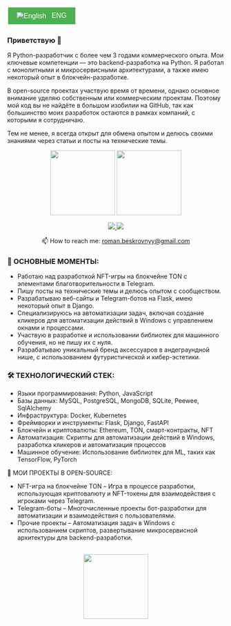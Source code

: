 <a href="READMEENG.md" style="text-decoration: none;">
    <button style="background-color: #4CAF50; color: white; padding: 10px 20px; text-align: center; display: inline-block; font-size: 16px; margin: 4px 2px; cursor: pointer; border: none;">
        <img src="https://upload.wikimedia.org/wikipedia/commons/thumb/a/a2/Flag_of_the_United_Kingdom.svg/32px-Flag_of_the_United_Kingdom.svg.png" alt="English" style="vertical-align: middle; padding-right: 8px;" />
        ENG
    </button>
</a>

### Приветствую 👋
Я Python-разработчик с более чем 3 годами коммерческого опыта. Мои ключевые компетенции — это backend-разработка на Python. Я работал с монолитными и микросервисными архитектурами, а также имею некоторый опыт в блокчейн-разработке.

В open-source проектах участвую время от времени, однако основное внимание уделяю собственным или коммерческим проектам. Поэтому мой код вы не найдёте в большом изобилии на GitHub, так как большинство моих разработок остаются в рамках компаний, с которыми я сотрудничаю.

Тем не менее, я всегда открыт для обмена опытом и делюсь своими знаниями через статьи и посты на технические темы.


<p align='center'>
   <a href="https://github-readme-stats.vercel.app/api?username=romankh3&show_icons=true&count_private=true"><img
           height=150
           src="https://github-readme-stats.vercel.app/api?username=algorithmalchemy&show_icons=true&count_private=true"/></a>
   <a href="https://github.com/algorithmalchemy/github-readme-stats"><img height=150
                                                                  src="https://github-readme-stats.vercel.app/api/top-langs/?username=algorithmalchemy&layout=compact"/></a>
</p>

<p align='center'>
   <a href="https://www.linkedin.com/in/algorithmalchemy/">
       <img src="https://img.shields.io/badge/linkedin-%230077B5.svg?&style=for-the-badge&logo=linkedin&logoColor=white"/>
   </a>
   <a href="https://t.me/joinchat/SpqRPBFo_sM6qm05">
       <img src="https://img.shields.io/badge/Telegram-2CA5E0?style=for-the-badge&logo=telegram&logoColor=white"/>
   </a>
<p align='center'>
   📫 How to reach me: <a href='mailto:roman.beskrovnyy@gmail.com'>roman.beskrovnyy@gmail.com</a>
</p>



### 🔑 ОСНОВНЫЕ МОМЕНТЫ:
*   Работаю над разработкой NFT-игры на блокчейне TON с элементами благотворительности в Telegram.
*   Пишу посты на технические темы и делюсь опытом с сообществом.
*   Разрабатываю веб-сайты и Telegram-ботов на Flask, имею некоторый опыт в Django.
*   Специализируюсь на автоматизации задач, включая создание кликеров для автоматизации действий в Windows с управлением окнами и процессами.
*   Участвую в разработке и использовании библиотек для машинного обучения, но не пишу их с нуля.
*   Разрабатываю уникальный бренд аксессуаров в андеграундной нише, с использованием футуристической и кибер-эстетики.
  
### 🛠 ТЕХНОЛОГИЧЕСКИЙ СТЕК:
*   Языки программирования: Python, JavaScript
*   Базы данных: MySQL, PostgreSQL, MongoDB, SQLite, Peewee, SqlAlchemy
*   Инфраструктура: Docker, Kubernetes
*   Фреймворки и инструменты: Flask, Django, FastAPI
*   Блокчейн и криптовалюты: Ethereum, TON, смарт-контракты, NFT
*   Автоматизация: Скрипты для автоматизации действий в Windows, разработка кликеров и автоматизация процессов
*   Машинное обучение: Использование библиотек для ML, таких как TensorFlow, PyTorch

💼 МОИ ПРОЕКТЫ В OPEN-SOURCE:
*   NFT-игра на блокчейне TON – Игра в процессе разработки, использующая криптовалюту и NFT-токены для взаимодействия с игроками через Telegram.
*   Telegram-боты – Многочисленные проекты бот-разработки для автоматизации и взаимодействия с пользователями.
*   Прочие проекты – Автоматизация задач в Windows с использованием скриптов, развертывание микросервисной архитектуры для backend-разработки.



<!--

### Key points
*   creator of [Javarush Community](https://github.com/javarushcommunity) and [Template Repository](https://github.com/template-repository) organizations.
*   creator and author of [romankh3](https://t.me/romankh3) telegram channel. Subscribe to recieve messages about my open-source activities.
*   Write posts about software development.
*   Currently working in [Epam Systems](https://www.linkedin.com/company/epam-systems/)

## 🛠 Technical Stack
*   Python languages
*   MySQL, PostgreSQL, MongoDB, Sqlite3, peewee, SqlAlchemy
*   Spring Framework, Spring Boot, Spring Test, Spring Data Jpa, Spring Jdbc template, Spring Cloud Contract and so on...
*   Camunda, Camunda Cockpit, Camunda Modeleter
*   GitHub/Docker


### My opensource projects

*   [image-comparison](https://github.com/romankh3/image-comparison) - Published on Maven Central Java Library that compares 2 images with the same sizes and shows the differences visually by drawing rectangles. Some parts of the image can be excluded from the comparison.
*   [JavaRush TelegramBot](https://github.com/javarushcommunity/javarush-telegrambot) - JavaRush Telegram bot from the community to the community
*   [Skyscanner Flight API client](https://github.com/romankh3/skyscanner-flight-api-client) - Published on Maven Central Java Client for a Skyscanner Flight Search API hosted in Rapid API
*   [Flights-monitoring](https://github.com/romankh3/flights-monitoring) - Application for monitoring flight cost based on Skyscanner API

-->


<!--

Here are some ideas to get you started:

- 🔭 I’m currently working on ...
- 🌱 I’m currently learning ...
- 👯 I’m looking to collaborate on ...
- 🤔 I’m looking for help with ...
- 💬 Ask me about ...
- 📫 How to reach me: ...
- 😄 Pronouns: ...
- ⚡ Fun fact: ...

-->

<!--
[![Top Langs](https://github-readme-stats.vercel.app/api/top-langs/?username=algorithmalchemy&layout=compact)](https://github.com/anuraghazra/github-readme-stats)

![Anurag's GitHub stats](https://github-readme-stats.vercel.app/api?username=&show_icons=true&theme=radical)

-->



<div align="center" style="margin: 30px 0">
   <a href="https://github.com/algorithmalchemy/github-profile-views-counter">
       <img width="150px" src="https://komarev.com/ghpvc/?username=algorithmalchemy&colorп=DE002D">
   </a>
</div>




